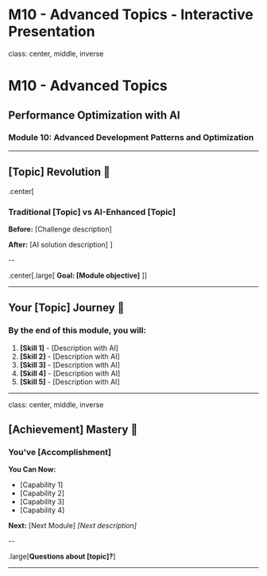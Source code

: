 # M10 - Advanced Topics - Interactive Presentation

class: center, middle, inverse

# M10 - Advanced Topics
## Performance Optimization with AI

### Module 10: Advanced Development Patterns and Optimization

---

## [Topic] Revolution 🚀

.center[
### Traditional [Topic] vs AI-Enhanced [Topic]

**Before:** [Challenge description]

**After:** [AI solution description]
]

--

.center[.large[
**Goal: [Module objective]**
]]

---

## Your [Topic] Journey 🎯

### By the end of this module, you will:

1. **[Skill 1]** - [Description with AI]
2. **[Skill 2]** - [Description with AI] 
3. **[Skill 3]** - [Description with AI]
4. **[Skill 4]** - [Description with AI]
5. **[Skill 5]** - [Description with AI]

---

class: center, middle, inverse

## [Achievement] Mastery 🎯

### You've [Accomplishment]

**You Can Now:**
- [Capability 1]
- [Capability 2]
- [Capability 3]
- [Capability 4]

**Next:** [Next Module]
*[Next description]*

--

.large[**Questions about [topic]?**]

---
